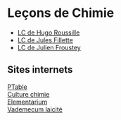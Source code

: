 <h1> Leçons de Chimie </h1>


- [LC de Hugo Roussille](plans_lecon_chimie_HR.pdf)
- [LC de Jules Fillette](LC_JF.pdf)
- [LC de Julien Froustey](PLan_JFr.pdf)



<h2> Sites internets </h2>

[PTable](https://ptable.com/#Propri%C3%A9t%C3%A9s) <br>
[Culture chimie](http://culturesciences.chimie.ens.fr/) <br>
[Elementarium](https://www.lelementarium.fr/) <br>
[Vademecum laicité](Vademecum_Laicite.pdf) <br>
